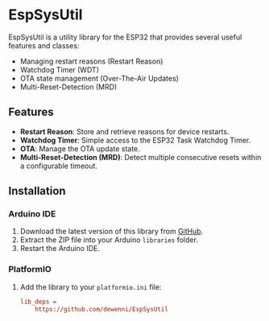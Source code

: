 # EspSysUtil

EspSysUtil is a utility library for the ESP32 that provides several useful features and classes:

- Managing restart reasons (Restart Reason)
- Watchdog Timer (WDT)
- OTA state management (Over-The-Air Updates)
- Multi-Reset-Detection (MRD)

## Features

- **Restart Reason**: Store and retrieve reasons for device restarts.
- **Watchdog Timer**: Simple access to the ESP32 Task Watchdog Timer.
- **OTA**: Manage the OTA update state.
- **Multi-Reset-Detection (MRD)**: Detect multiple consecutive resets within a configurable timeout.

## Installation

### Arduino IDE

1. Download the latest version of this library from [GitHub](https://github.com/dewenni/EspSysUtil).
2. Extract the ZIP file into your Arduino `libraries` folder.
3. Restart the Arduino IDE.

### PlatformIO

1. Add the library to your `platformio.ini` file:

   ```ini
   lib_deps =
       https://github.com/dewenni/EspSysUtil
